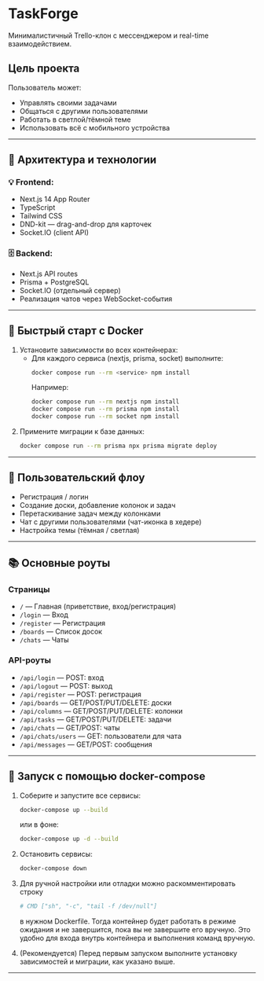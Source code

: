 # TaskForge

Минималистичный Trello-клон с мессенджером и real-time взаимодействием.

## Цель проекта
Пользователь может:
- Управлять своими задачами
- Общаться с другими пользователями
- Работать в светлой/тёмной теме
- Использовать всё с мобильного устройства

---

## 🧱 Архитектура и технологии

### 💡 Frontend:
- Next.js 14 App Router
- TypeScript
- Tailwind CSS
- DND-kit — drag-and-drop для карточек
- Socket.IO (client API)

### 🗄️ Backend:
- Next.js API routes
- Prisma + PostgreSQL
- Socket.IO (отдельный сервер)
- Реализация чатов через WebSocket-события

---

## 🚀 Быстрый старт с Docker

1. Установите зависимости во всех контейнерах:
   - Для каждого сервиса (nextjs, prisma, socket) выполните:
     ```sh
     docker compose run --rm <service> npm install
     ```
     Например:
     ```sh
     docker compose run --rm nextjs npm install
     docker compose run --rm prisma npm install
     docker compose run --rm socket npm install
     ```
2. Примените миграции к базе данных:
   ```sh
   docker compose run --rm prisma npx prisma migrate deploy
   ```

---

## 🔁 Пользовательский флоу
- Регистрация / логин
- Создание доски, добавление колонок и задач
- Перетаскивание задач между колонками
- Чат с другими пользователями (чат-иконка в хедере)
- Настройка темы (тёмная / светлая)

---

## 📚 Основные роуты

### Страницы
- `/` — Главная (приветствие, вход/регистрация)
- `/login` — Вход
- `/register` — Регистрация
- `/boards` — Список досок
- `/chats` — Чаты

### API-роуты
- `/api/login` — POST: вход
- `/api/logout` — POST: выход
- `/api/register` — POST: регистрация
- `/api/boards` — GET/POST/PUT/DELETE: доски
- `/api/columns` — GET/POST/PUT/DELETE: колонки
- `/api/tasks` — GET/POST/PUT/DELETE: задачи
- `/api/chats` — GET/POST: чаты
- `/api/chats/users` — GET: пользователи для чата
- `/api/messages` — GET/POST: сообщения

---

## 🐳 Запуск с помощью docker-compose

1. Соберите и запустите все сервисы:
   ```sh
   docker-compose up --build
   ```
   или в фоне:
   ```sh
   docker-compose up -d --build
   ```

2. Остановить сервисы:
   ```sh
   docker-compose down
   ```

3. Для ручной настройки или отладки можно раскомментировать строку
   ```Dockerfile
   # CMD ["sh", "-c", "tail -f /dev/null"]
   ```
   в нужном Dockerfile. Тогда контейнер будет работать в режиме ожидания и не завершится, пока вы не завершите его вручную. Это удобно для входа внутрь контейнера и выполнения команд вручную.

4. (Рекомендуется) Перед первым запуском выполните установку зависимостей и миграции, как указано выше.

---
